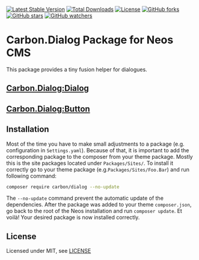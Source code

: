 [![Latest Stable Version](https://poser.pugx.org/carbon/dialog/v/stable)](https://packagist.org/packages/carbon/dialog)
[![Total Downloads](https://poser.pugx.org/carbon/dialog/downloads)](https://packagist.org/packages/carbon/dialog)
[![License](https://poser.pugx.org/carbon/dialog/license)](https://packagist.org/packages/carbon/dialog)
[![GitHub forks](https://img.shields.io/github/forks/CarbonPackages/Carbon.Dialog.svg?style=social&label=Fork)](https://github.com/CarbonPackages/Carbon.Dialog/fork)
[![GitHub stars](https://img.shields.io/github/stars/CarbonPackages/Carbon.Dialog.svg?style=social&label=Stars)](https://github.com/CarbonPackages/Carbon.Dialog/stargazers)
[![GitHub watchers](https://img.shields.io/github/watchers/CarbonPackages/Carbon.Dialog.svg?style=social&label=Watch)](https://github.com/CarbonPackages/Carbon.Dialog/subscription)

# Carbon.Dialog Package for Neos CMS

This package provides a tiny fusion helper for dialogues.

## [Carbon.Dialog:Dialog](Resources/Private/Fusion/Dialog.fusion)

## [Carbon.Dialog:Button](Resources/Private/Fusion/Button.fusion)

## Installation

Most of the time you have to make small adjustments to a package (e.g.
configuration in `Settings.yaml`). Because of that, it is important to add the
corresponding package to the composer from your theme package. Mostly this is
the site packages located under `Packages/Sites/`. To install it correctly go to
your theme package (e.g.`Packages/Sites/Foo.Bar`) and run following command:

```bash
composer require carbon/dialog --no-update
```

The `--no-update` command prevent the automatic update of the dependencies.
After the package was added to your theme `composer.json`, go back to the root
of the Neos installation and run `composer update`. Et voilà! Your desired
package is now installed correctly.

## License

Licensed under MIT, see [LICENSE](LICENSE)
